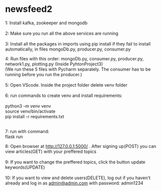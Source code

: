 # newsfeed2

1: Install kafka, zookeeper and mongodb <br><br>
2: Make sure you run all the above services are running <br><br>
3: Install all the packages in imports using pip install if they fail to install automatically, in files mongoDb.py, producer.py, consumer.py <br>

4: Run files with this order: mongoDb.py, consumer.py, producer.py, network1.py, plotting.py (Inside PyhtonProject3)<br>
(We run these 5 files with Pycharm separately. The consumer has to be running before you run the producer.)<br><br>
5: Open VScode. Inside the project folder delete venv folder<br><br>
6: run commands to create venv and install requirements: <br><br>
python3 -m venv venv<br>
source venv/bin/activate<br>
pip install -r requirements.txt<br><br>

7: run with command: <br>
flask run

8: Open browser at http://127.0.0.1:5000/ . After signing up(POST) you can view articles(GET) with your preffered topics<br><br>
9: If you want to change the preffered topics, click the button update keywords(UPDATE)<br><br>
10: If you want to view and delete users(DELETE), log out if you haven't already and log in as admin@admin.com with password: admin1234<br><br> 


